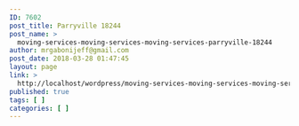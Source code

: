 ```yaml
---
ID: 7602
post_title: Parryville 18244
post_name: >
  moving-services-moving-services-moving-services-parryville-18244
author: mrgabonijeff@gmail.com
post_date: 2018-03-28 01:47:45
layout: page
link: >
  http://localhost/wordpress/moving-services-moving-services-moving-services-parryville-18244/
published: true
tags: [ ]
categories: [ ]
---
```

